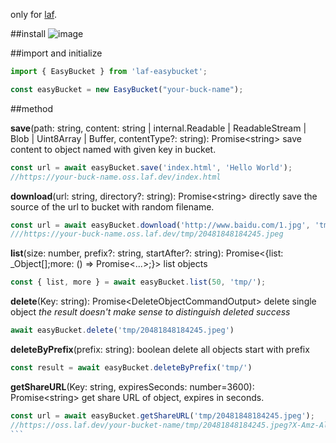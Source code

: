 only for [laf](https://laf.dev/).

##install
![image](https://github.com/te3/easybucket/blob/main/snapshot.png)


##import and initialize
```javascript
import { EasyBucket } from 'laf-easybucket';

const easyBucket = new EasyBucket("your-buck-name");
```

##method

**save**(path: string, content: string | internal.Readable | ReadableStream<any> | Blob | Uint8Array | Buffer, contentType?: string): Promise\<string>
save content to object named with given key in bucket.
```javascript
const url = await easyBucket.save('index.html', 'Hello World'); 
//https://your-buck-name.oss.laf.dev/index.html
```

**download**(url: string, directory?: string): Promise\<string>
directly save the source of the url to bucket with random filename.
```javascript
const url = await easyBucket.download('http://www.baidu.com/1.jpg', 'tmp');
///https://your-buck-name.oss.laf.dev/tmp/20481848184245.jpeg
```

**list**(size: number, prefix?: string, startAfter?: string): Promise<{list: _Object[];more: () => Promise<...>;}>
list objects
```javascript
const { list, more } = await easyBucket.list(50, 'tmp/');
```

**delete**(Key: string): Promise\<DeleteObjectCommandOutput>
delete single object
_the result doesn't make sense to distinguish deleted success_
```javascript
await easyBucket.delete('tmp/20481848184245.jpeg')
```

**deleteByPrefix**(prefix: string): boolean 
delete all objects start with prefix
```javascript
const result = await easyBucket.deleteByPrefix('tmp/')
```

**getShareURL**(Key: string, expiresSeconds: number=3600): Promise\<string>
get share URL of object, expires in seconds.
````javascript
const url = await easyBucket.getShareURL('tmp/20481848184245.jpeg');
//https://oss.laf.dev/your-bucket-name/tmp/20481848184245.jpeg?X-Amz-Algorithm=AWS4-HMAC-SHA256&X-Amz-Credential=6T35PHC12IQW25PMML0C%2F20230402%2Fus-east-1%2Fs3%2Faws4_request&X-Amz-Date=20230402T134016Z&X-Amz-Expires=900&X-Amz-Security-Token=eyJhbGciOiJIUzUxMiIsInR5cCI6IkpXVCJ9.eyJhY2Nlc3NLZXkiOiI2VDM1UEhDMTJJUVcyNVBNTUwwQyIsImV4cCI6MTY4MTAzNzU5NCwicGFyZW50IjoidWZuMmcyIiwic2Vzc2lvblBvbGljeSI6ImV5SldaWEp6YVc5dUlqb2lNakF4TWkweE1DMHhOeUlzSWxOMFlYUmxiV1Z1ZENJNlczc2lVMmxrSWpvaVlYQndMWE4wY3kxbWRXeHNMV2R5WVc1MElpd2lSV1ptWldOMElqb2lRV3hzYjNjaUxDSkJZM1JwYjI0aU9pSnpNem9xSWl3aVVtVnpiM1Z5WTJVaU9pSmhjbTQ2WVhkek9uTXpPam82S2lKOVhYMD0ifQ.DhhUuDxuabdZG9qrCLUJexpLZfBHHtsjoLJtQ-3299490UwEomK3k84jt-2JNN7WntBflWrYfTRnDgvKXKyl8A&X-Amz-Signature=309ee8a8f928d9c444dc65c74e5f7afd630294585d4ae9f8aad05021bba67b15&X-Amz-SignedHeaders=host
```